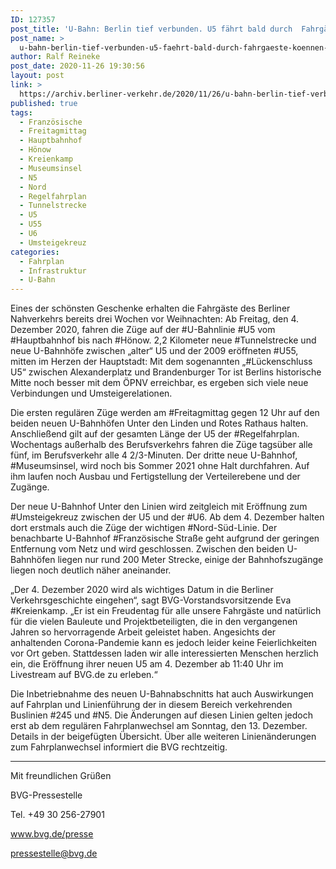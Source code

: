 ```yaml
---
ID: 127357
post_title: 'U-Bahn: Berlin tief verbunden. U5 fährt bald durch  Fahrgäste können Eröffnung am 4.12. ab 11:40 Uhr im Livestream verfolgen, aus BVG'
post_name: >
  u-bahn-berlin-tief-verbunden-u5-faehrt-bald-durch-fahrgaeste-koennen-eroeffnung-am-4-12-ab-1140-uhr-im-livestream-verfolgen-aus-bvg
author: Ralf Reineke
post_date: 2020-11-26 19:30:56
layout: post
link: >
  https://archiv.berliner-verkehr.de/2020/11/26/u-bahn-berlin-tief-verbunden-u5-faehrt-bald-durch-fahrgaeste-koennen-eroeffnung-am-4-12-ab-1140-uhr-im-livestream-verfolgen-aus-bvg/
published: true
tags:
  - Französische
  - Freitagmittag
  - Hauptbahnhof
  - Hönow
  - Kreienkamp
  - Museumsinsel
  - N5
  - Nord
  - Regelfahrplan
  - Tunnelstrecke
  - U5
  - U55
  - U6
  - Umsteigekreuz
categories:
  - Fahrplan
  - Infrastruktur
  - U-Bahn
---
```

Eines der schönsten Geschenke erhalten die Fahrgäste des Berliner Nahverkehrs bereits drei Wochen vor Weihnachten: Ab Freitag, den 4. Dezember 2020, fahren die Züge auf der #U-Bahnlinie #U5 vom #Hauptbahnhof bis nach #Hönow. 2,2 Kilometer neue #Tunnelstrecke und neue U-Bahnhöfe zwischen „alter“ U5 und der 2009 eröffneten #U55, mitten im Herzen der Hauptstadt: Mit dem sogenannten „#Lückenschluss U5“ zwischen Alexanderplatz und Brandenburger Tor ­ist Berlins historische Mitte noch besser mit dem ÖPNV erreichbar, es ergeben sich viele neue Verbindungen und Umsteigerelationen.

Die ersten regulären Züge werden am #Freitagmittag gegen 12 Uhr auf den beiden neuen U-Bahnhöfen Unter den Linden und Rotes Rathaus halten. Anschließend gilt auf der gesamten Länge der U5 der #Regelfahrplan. Wochentags außerhalb des Berufsverkehrs fahren die Züge tagsüber alle fünf, im Berufsverkehr alle 4 2/3-Minuten. Der dritte neue U-Bahnhof, #Museumsinsel, wird noch bis Sommer 2021 ohne Halt durchfahren. Auf ihm laufen noch Ausbau und Fertigstellung der Verteilerebene und der Zugänge.

Der neue U-Bahnhof Unter den Linien wird zeitgleich mit Eröffnung zum #Umsteigekreuz zwischen der U5 und der #U6. Ab dem 4. Dezember halten dort erstmals auch die Züge der wichtigen #Nord-Süd-Linie. Der benachbarte U-Bahnhof #Französische Straße geht aufgrund der geringen Entfernung vom Netz und wird geschlossen. Zwischen den beiden U-Bahnhöfen liegen nur rund 200 Meter Strecke, einige der Bahnhofszugänge liegen noch deutlich näher aneinander.

„Der 4. Dezember 2020 wird als wichtiges Datum in die Berliner Verkehrsgeschichte eingehen“, sagt BVG-Vorstandsvorsitzende Eva #Kreienkamp. „Er ist ein Freudentag für alle unsere Fahrgäste und natürlich für die vielen Bauleute und Projektbeteiligten, die in den vergangenen Jahren so hervorragende Arbeit geleistet haben. Angesichts der anhaltenden Corona-Pandemie kann es jedoch leider keine Feierlichkeiten vor Ort geben. Stattdessen laden wir alle interessierten Menschen herzlich ein, die Eröffnung ihrer neuen U5 am 4. Dezember ab 11:40 Uhr im Livestream auf BVG.de zu erleben.“

Die Inbetriebnahme des neuen U-Bahnabschnitts hat auch Auswirkungen auf Fahrplan und Linienführung der in diesem Bereich verkehrenden Buslinien #245 und #N5. Die Änderungen auf diesen Linien gelten jedoch erst ab dem regulären Fahrplanwechsel am Sonntag, den 13. Dezember. Details in der beigefügten Übersicht. Über alle weiteren Linienänderungen zum Fahrplanwechsel informiert die BVG rechtzeitig.

-----

Mit freundlichen Grüßen

BVG-Pressestelle

Tel. +49 30 256-27901

www.bvg.de/presse

pressestelle@bvg.de
